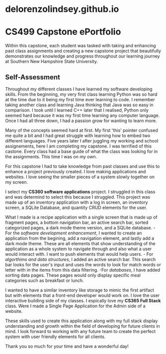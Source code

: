 
# delorenzolindsey.github.io
# CS499 Capstone ePortfolio

Within this capstone, each student was tasked with taking and enhancing past class assignments and creating a new capstone project that beautifully demonstrates our knowledge and progress throughout our learning journey at Southern New Hampshire State University.

## Self-Assessment

Throughout my different classes I have learned my software developing skills. From the beginning, my very first class learning Python was so hard at the time due to it being my first time ever learning to code. I remember taking another class and learning Java thinking that Java was so easy in comparison. I took until I learned C++ later that I realised, Python only seemed hard because it was my first time learning any computer language. Once I had all three down, I had a passion grow for wanting to learn more. 

Many of the concepts seemed hard at first. My first 'this' pointer confused me quite a bit and I had great struggle with learning how to embed two different languages. Five years later I after juggling my working and school assignements, here I am completing my capstone. I was terrified of this castone. Every class had a base guide of what the class was looking for in the assignments. This time I was on my own. 

For this capstone I had to take knowledge from past classes and use this to enhance a project previously created. I love making applications and websites. I love seeing the smaller pieces of a system slowly together on my screen. 

I select my **CS360 software applications** project. I struggled in this class and was determind to select this because I struggled.  This project was made up of an inventory application with a log in screen, an inventory screen, a SQLite Database, and quantity CRUD elements for the user. 

What I made is a recipe application with a single screen that is made up of fragment pages, a bottom navigation bar, an active search bar, sorted categorized pages, a dark mode theme version, and a SQLite database. 
    - For the *software development enhancement*, I wanted to create an application from the begining, add a navigation element, and lastly add a dark mode theme. These are all elements that show understanding of the application as a whole system to navigate through and also what a user would interact with. I want to push elements that would help users.
    - For *algorthims and data structures*, I added an active search bar. This search bar looks for the user's input and uses the words to look for match words or letter with in the items from this data filtering.
    -For *databases*, I have added sorting data pages. These pages would only display specific meal categories such as breakfast or lunch.

I wanted to have a similar inventory like storage to mimic the first artifact but with elements that a front-end developer would work on. I love the user interactive building side of my classes. I espically love my **CS365 Full Stack** class. Were I made a Single Page Application for the Admin side of a website. 

These skills used to create this application along with my full stack display understanding and growth within the field of developing for future clients in mind. I look forward to working with any future team to create the perfect system with user friendly elements for all clients.

Thank you so much for your time and have a wonderful day! 